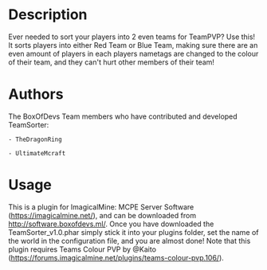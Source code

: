 Description
============
Ever needed to sort your players into 2 even teams for TeamPVP? Use this! It sorts players into either Red Team or Blue Team, making sure there are an even amount of players in each players nametags are changed to the colour of their team, and they can't hurt other members of their team!

Authors
========
The BoxOfDevs Team members who have contributed and developed TeamSorter:

    - TheDragonRing

    - UltimateMcraft

Usage
======
This is a plugin for ImagicalMine: MCPE Server Software (https://imagicalmine.net/), and can be downloaded from http://software.boxofdevs.ml/. Once you have downloaded the TeamSorter_v1.0.phar simply stick it into your plugins folder, set the name of the world in the configuration file, and you are almost done! Note that this plugin requires Teams Colour PVP by @Kaito (https://forums.imagicalmine.net/plugins/teams-colour-pvp.106/).
